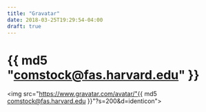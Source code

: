 ```yaml
---
title: "Gravatar"
date: 2018-03-25T19:29:54-04:00
draft: true
---
```


# {{ md5 "comstock@fas.harvard.edu" }}

<img src="https://www.gravatar.com/avatar/"{{ md5 comstock@fas.harvard.edu }}"?s=200&d=identicon">
